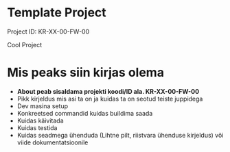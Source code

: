 # Template Project
Project ID: KR-XX-00-FW-00

Cool Project

# Mis peaks siin kirjas olema
* **About peab sisaldama projekti koodi/ID ala. KR-XX-00-FW-00**
* Pikk kirjeldus mis asi ta on ja kuidas ta on seotud teiste juppidega
* Dev masina setup
* Konkreetsed commandid kuidas buildima saada
* Kuidas käivitada
* Kuidas testida
* Kuidas seadmega ühenduda (Lihtne pilt, riistvara ühenduse kirjeldus) või viide dokumentatsioonile

